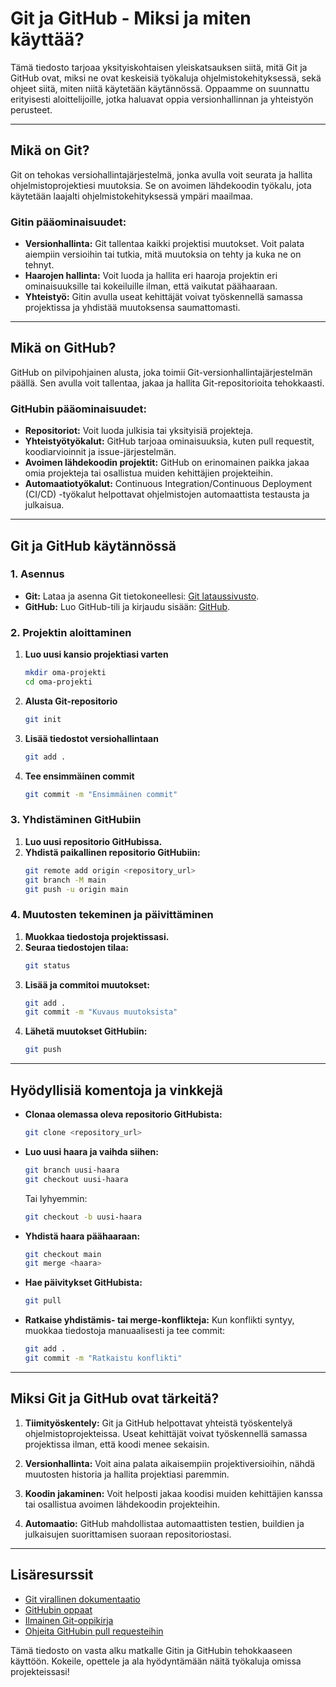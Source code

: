 # Git ja GitHub - Miksi ja miten käyttää?

Tämä tiedosto tarjoaa yksityiskohtaisen yleiskatsauksen siitä, mitä Git ja GitHub ovat, miksi ne ovat keskeisiä työkaluja ohjelmistokehityksessä, sekä ohjeet siitä, miten niitä käytetään käytännössä. Oppaamme on suunnattu erityisesti aloittelijoille, jotka haluavat oppia versionhallinnan ja yhteistyön perusteet.

---

## **Mikä on Git?**

Git on tehokas versiohallintajärjestelmä, jonka avulla voit seurata ja hallita ohjelmistoprojektiesi muutoksia. Se on avoimen lähdekoodin työkalu, jota käytetään laajalti ohjelmistokehityksessä ympäri maailmaa.

### **Gitin pääominaisuudet:**
- **Versionhallinta:** Git tallentaa kaikki projektisi muutokset. Voit palata aiempiin versioihin tai tutkia, mitä muutoksia on tehty ja kuka ne on tehnyt.
- **Haarojen hallinta:** Voit luoda ja hallita eri haaroja projektin eri ominaisuuksille tai kokeiluille ilman, että vaikutat päähaaraan.
- **Yhteistyö:** Gitin avulla useat kehittäjät voivat työskennellä samassa projektissa ja yhdistää muutoksensa saumattomasti.

---

## **Mikä on GitHub?**

GitHub on pilvipohjainen alusta, joka toimii Git-versionhallintajärjestelmän päällä. Sen avulla voit tallentaa, jakaa ja hallita Git-repositorioita tehokkaasti.

### **GitHubin pääominaisuudet:**
- **Repositoriot:** Voit luoda julkisia tai yksityisiä projekteja.
- **Yhteistyötyökalut:** GitHub tarjoaa ominaisuuksia, kuten pull requestit, koodiarvioinnit ja issue-järjestelmän.
- **Avoimen lähdekoodin projektit:** GitHub on erinomainen paikka jakaa omia projekteja tai osallistua muiden kehittäjien projekteihin.
- **Automaatiotyökalut:** Continuous Integration/Continuous Deployment (CI/CD) -työkalut helpottavat ohjelmistojen automaattista testausta ja julkaisua.

---

## **Git ja GitHub käytännössä**

### 1. **Asennus**
- **Git:** Lataa ja asenna Git tietokoneellesi: [Git lataussivusto](https://git-scm.com/).
- **GitHub:** Luo GitHub-tili ja kirjaudu sisään: [GitHub](https://github.com/).

### 2. **Projektin aloittaminen**
1. **Luo uusi kansio projektiasi varten**
   ```bash
   mkdir oma-projekti
   cd oma-projekti
   ```
2. **Alusta Git-repositorio**
   ```bash
   git init
   ```
3. **Lisää tiedostot versiohallintaan**
   ```bash
   git add .
   ```
4. **Tee ensimmäinen commit**
   ```bash
   git commit -m "Ensimmäinen commit"
   ```

### 3. **Yhdistäminen GitHubiin**
1. **Luo uusi repositorio GitHubissa.**
2. **Yhdistä paikallinen repositorio GitHubiin:**
   ```bash
   git remote add origin <repository_url>
   git branch -M main
   git push -u origin main
   ```

### 4. **Muutosten tekeminen ja päivittäminen**
1. **Muokkaa tiedostoja projektissasi.**
2. **Seuraa tiedostojen tilaa:**
   ```bash
   git status
   ```
3. **Lisää ja commitoi muutokset:**
   ```bash
   git add .
   git commit -m "Kuvaus muutoksista"
   ```
4. **Lähetä muutokset GitHubiin:**
   ```bash
   git push
   ```

---

## **Hyödyllisiä komentoja ja vinkkejä**

- **Clonaa olemassa oleva repositorio GitHubista:**
  ```bash
  git clone <repository_url>
  ```
- **Luo uusi haara ja vaihda siihen:**
  ```bash
  git branch uusi-haara
  git checkout uusi-haara
  ```
  Tai lyhyemmin:
  ```bash
  git checkout -b uusi-haara
  ```
- **Yhdistä haara päähaaraan:**
  ```bash
  git checkout main
  git merge <haara>
  ```
- **Hae päivitykset GitHubista:**
  ```bash
  git pull
  ```
- **Ratkaise yhdistämis- tai merge-konflikteja:**
  Kun konflikti syntyy, muokkaa tiedostoja manuaalisesti ja tee commit:
  ```bash
  git add .
  git commit -m "Ratkaistu konflikti"
  ```

---

## **Miksi Git ja GitHub ovat tärkeitä?**

1. **Tiimityöskentely:** Git ja GitHub helpottavat yhteistä työskentelyä ohjelmistoprojekteissa. Useat kehittäjät voivat työskennellä samassa projektissa ilman, että koodi menee sekaisin.

2. **Versionhallinta:** Voit aina palata aikaisempiin projektiversioihin, nähdä muutosten historia ja hallita projektiasi paremmin.

3. **Koodin jakaminen:** Voit helposti jakaa koodisi muiden kehittäjien kanssa tai osallistua avoimen lähdekoodin projekteihin.

4. **Automaatio:** GitHub mahdollistaa automaattisten testien, buildien ja julkaisujen suorittamisen suoraan repositoriostasi.

---

## **Lisäresurssit**

- [Git virallinen dokumentaatio](https://git-scm.com/doc)
- [GitHubin oppaat](https://docs.github.com/)
- [Ilmainen Git-oppikirja](https://git-scm.com/book/fi/v2)
- [Ohjeita GitHubin pull requesteihin](https://docs.github.com/en/pull-requests/)

Tämä tiedosto on vasta alku matkalle Gitin ja GitHubin tehokkaaseen käyttöön. Kokeile, opettele ja ala hyödyntämään näitä työkaluja omissa projekteissasi!

